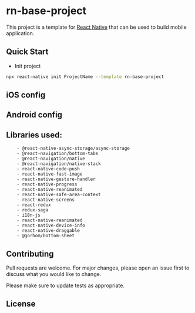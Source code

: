 # rn-base-project

This project is a template for [React Native](https://reactnative.dev/) that can be used to build mobile application.

## Quick Start

- Init project

```bash
npx react-native init ProjectName --template rn-base-project
```

## iOS config

## Android config

## Libraries used:
```text
    - @react-native-async-storage/async-storage
    - @react-navigation/bottom-tabs
    - @react-navigation/native
    - @react-navigation/native-stack
    - react-native-code-push
    - react-native-fast-image
    - react-native-gesture-handler
    - react-native-progress
    - react-native-reanimated
    - react-native-safe-area-context
    - react-native-screens
    - react-redux
    - redux-saga
    - i18n-js
    - react-native-reanimated
    - react-native-device-info
    - react-native-draggable
    - @gorhom/bottom-sheet
```

## Contributing
Pull requests are welcome. For major changes, please open an issue first to discuss what you would like to change.

Please make sure to update tests as appropriate.

## License
